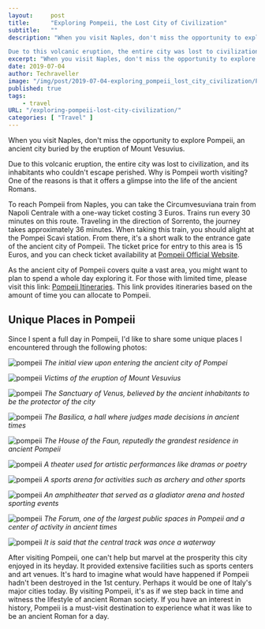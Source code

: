 ```yaml
---
layout:     post
title:      "Exploring Pompeii, the Lost City of Civilization"
subtitle:   ""
description: "When you visit Naples, don't miss the opportunity to explore Pompeii, an ancient city buried by the eruption of Mount Vesuvius. 

Due to this volcanic eruption, the entire city was lost to civilization, and its inhabitants who couldn't escape perished. Why is Pompeii worth visiting? One of the reasons is that it offers a glimpse into the life of the ancient Romans."
excerpt: "When you visit Naples, don't miss the opportunity to explore Pompeii, an ancient city buried by the eruption of Mount Vesuvius. Due to this volcanic eruption, the entire city was lost to civilization, and its inhabitants who couldn't escape perished"
date: 2019-07-04
author: Techraveller
image: "/img/post/2019-07-04-exploring_pompeii_lost_city_civilization/Pompei-8.jpg"
published: true 
tags:
    - travel 
URL: "/exploring-pompeii-lost-city-civilization/"
categories: [ "Travel" ]    
---
```


When you visit Naples, don't miss the opportunity to explore Pompeii, an ancient city buried by the eruption of Mount Vesuvius. 

Due to this volcanic eruption, the entire city was lost to civilization, and its inhabitants who couldn't escape perished. Why is Pompeii worth visiting? One of the reasons is that it offers a glimpse into the life of the ancient Romans.

To reach Pompeii from Naples, you can take the Circumvesuviana train from Napoli Centrale with a one-way ticket costing 3 Euros. Trains run every 30 minutes on this route. Traveling in the direction of Sorrento, the journey takes approximately 36 minutes. When taking this train, you should alight at the Pompei Scavi station. From there, it's a short walk to the entrance gate of the ancient city of Pompeii. The ticket price for entry to this area is 15 Euros, and you can check ticket availability at [Pompeii Official Website](http://www.pompeiisites.org/).

As the ancient city of Pompeii covers quite a vast area, you might want to plan to spend a whole day exploring it. For those with limited time, please visit this link: [Pompeii Itineraries](https://www.visitpompeiivesuvius.com/en/pompeii). This link provides itineraries based on the amount of time you can allocate to Pompeii.

## Unique Places in Pompeii

Since I spent a full day in Pompeii, I'd like to share some unique places I encountered through the following photos:

![pompeii](/img/post/2019-07-04-exploring_pompeii_lost_city_civilization/Pompei-2.jpg)
*The initial view upon entering the ancient city of Pompei*

![pompeii](/img/post/2019-07-04-exploring_pompeii_lost_city_civilization/Pompei-3.jpg)
*Victims of the eruption of Mount Vesuvius*

![pompeii](/img/post/2019-07-04-exploring_pompeii_lost_city_civilization/Pompei-1.jpg)
*The Sanctuary of Venus, believed by the ancient inhabitants to be the protector of the city*

![pompeii](/img/post/2019-07-04-exploring_pompeii_lost_city_civilization/Pompei-4.jpg)
*The Basilica, a hall where judges made decisions in ancient times*

![pompeii](/img/post/2019-07-04-exploring_pompeii_lost_city_civilization/Pompei-7.jpg)
*The House of the Faun, reputedly the grandest residence in ancient Pompeii*

![pompeii](/img/post/2019-07-04-exploring_pompeii_lost_city_civilization/Pompei-9.jpg)
*A theater used for artistic performances like dramas or poetry*

![pompeii](/img/post/2019-07-04-exploring_pompeii_lost_city_civilization/Pompei-10-1.jpg)
*A sports arena for activities such as archery and other sports*

![pompeii](/img/post/2019-07-04-exploring_pompeii_lost_city_civilization/Pompei-11.jpg)
*An amphitheater that served as a gladiator arena and hosted sporting events*

![pompeii](/img/post/2019-07-04-exploring_pompeii_lost_city_civilization/Pompei-13.jpg)
*The Forum, one of the largest public spaces in Pompeii and a center of activity in ancient times*

![pompeii](/img/post/2019-07-04-exploring_pompeii_lost_city_civilization/Pompei-5.jpg)
*It is said that the central track was once a waterway*

After visiting Pompeii, one can't help but marvel at the prosperity this city enjoyed in its heyday. It provided extensive facilities such as sports centers and art venues. It's hard to imagine what would have happened if Pompeii hadn't been destroyed in the 1st century. Perhaps it would be one of Italy's major cities today. By visiting Pompeii, it's as if we step back in time and witness the lifestyle of ancient Roman society. If you have an interest in history, Pompeii is a must-visit destination to experience what it was like to be an ancient Roman for a day.